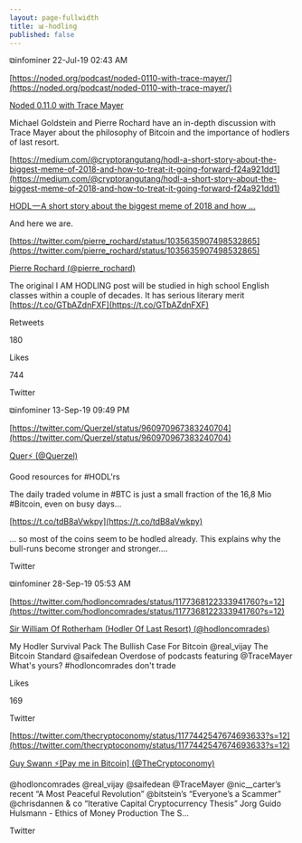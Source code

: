 ```yaml
---
layout: page-fullwidth
title: 📊-hodling
published: false
---
```


⧉infominer 22-Jul-19 02:43 AM

[https://noded.org/podcast/noded-0110-with-trace-mayer/](https://noded.org/podcast/noded-0110-with-trace-mayer/)

[Noded 0.11.0 with Trace Mayer](https://noded.org/podcast/noded-0110-with-trace-mayer/)

Michael Goldstein and Pierre Rochard have an in-depth discussion with Trace Mayer about the philosophy of Bitcoin and the importance of hodlers of last resort.

[https://medium.com/@cryptorangutang/hodl-a-short-story-about-the-biggest-meme-of-2018-and-how-to-treat-it-going-forward-f24a921dd1](https://medium.com/@cryptorangutang/hodl-a-short-story-about-the-biggest-meme-of-2018-and-how-to-treat-it-going-forward-f24a921dd1)

[HODL — A short story about the biggest meme of 2018 and how ...](https://medium.com/@cryptorangutang/hodl-a-short-story-about-the-biggest-meme-of-2018-and-how-to-treat-it-going-forward-f24a921dd1)

And here we are.

[https://twitter.com/pierre_rochard/status/1035635907498532865](https://twitter.com/pierre_rochard/status/1035635907498532865)

[Pierre Rochard (@pierre_rochard)](https://twitter.com/pierre_rochard)

The original I AM HODLING post will be studied in high school English classes within a couple of decades. It has serious literary merit [https://t.co/GTbAZdnFXF](https://t.co/GTbAZdnFXF)

Retweets

180

Likes

744

Twitter

⧉infominer 13-Sep-19 09:49 PM

[https://twitter.com/Querzel/status/960970967383240704](https://twitter.com/Querzel/status/960970967383240704)

[Quer⚡ (@Querzel)](https://twitter.com/Querzel)

Good resources for #HODL'rs

The daily traded volume in #BTC is just a small fraction of the 16,8 Mio #Bitcoin, even on busy days...

[https://t.co/tdB8aVwkpy](https://t.co/tdB8aVwkpy)

... so most of the coins seem to be hodled already. This explains why the bull-runs become stronger and stronger....

Twitter

⧉infominer 28-Sep-19 05:53 AM

[https://twitter.com/hodloncomrades/status/1177368122333941760?s=12](https://twitter.com/hodloncomrades/status/1177368122333941760?s=12)

[Sir William Of Rotherham (Hodler Of Last Resort) (@hodloncomrades)](https://twitter.com/hodloncomrades)

My Hodler Survival Pack The Bullish Case For Bitcoin @real_vijay The Bitcoin Standard @saifedean Overdose of podcasts featuring @TraceMayer What's yours? #hodloncomrades don't trade

Likes

169

Twitter

[https://twitter.com/thecryptoconomy/status/1177442547674693633?s=12](https://twitter.com/thecryptoconomy/status/1177442547674693633?s=12)

[Guy Swann ⚡[Pay me in Bitcoin] (@TheCryptoconomy)](https://twitter.com/TheCryptoconomy)

@hodloncomrades @real_vijay @saifedean @TraceMayer @nic__carter’s recent “A Most Peaceful Revolution” @bitstein’s “Everyone’s a Scammer” @chrisdannen & co “Iterative Capital Cryptocurrency Thesis” Jorg Guido Hulsmann - Ethics of Money Production The S...

Twitter